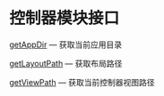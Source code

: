 控制器模块接口
==============

[getAppDir](http://git.oschina.net/gaoxiang/SE-For-ASP/blob/master/Docs/Api/Controller/getAppDir.md) &mdash; 获取当前应用目录

[getLayoutPath](http://git.oschina.net/gaoxiang/SE-For-ASP/blob/master/Docs/Api/Controller/getLayoutPath.md) &mdash; 获取布局路径

[getViewPath](http://git.oschina.net/gaoxiang/SE-For-ASP/blob/master/Docs/Api/Controller/getViewPath.md) &mdash; 获取当前控制器视图路径